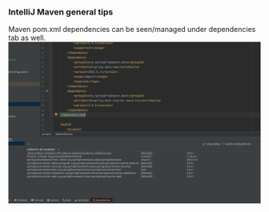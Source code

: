 ### IntelliJ Maven general tips

Maven pom.xml dependencies can be seen/managed under dependencies tab as well.
![](img.png)
